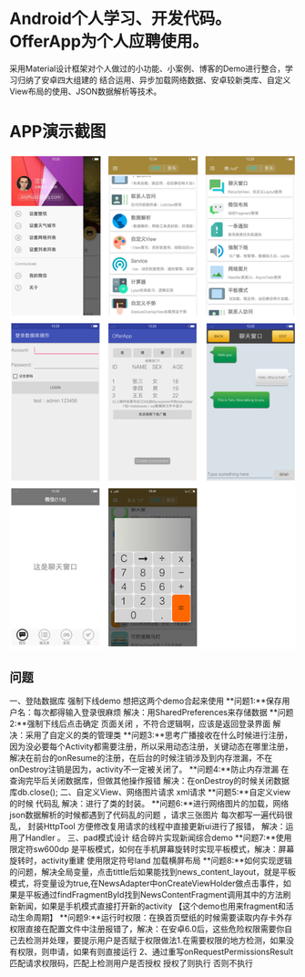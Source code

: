 # Android个人学习、开发代码。OfferApp为个人应聘使用。
采用Material设计框架对个人做过的小功能、小案例、博客的Demo进行整合，学习归纳了安卓四大组建的
结合运用、异步加载网络数据、安卓较新类库、自定义View布局的使用、JSON数据解析等技术。
# APP演示截图
![image](https://github.com/JayKuzzi/OfferAPP/blob/master/app/appshot/111.jpg)

## 问题
一、登陆数据库 强制下线demo  想把这两个demo合起来使用
**问题1:**保存用户名：每次都得输入登录很麻烦 解决：用SharedPreferences来存储数据
**问题2:**强制下线后点击确定 页面关闭 ，不符合逻辑啊，应该是返回登录界面  解决：采用了自定义的类的管理类
**问题3:**思考广播接收在什么时候进行注册，因为没必要每个Activity都需要注册，所以采用动态注册，关键动态在哪里注册，解决在前台的onResume的注册，在后台的时候注销涉及到内存泄漏，不在onDestroy注销是因为，activity不一定被关闭了。
**问题4:**防止内存泄漏 在查询完毕后关闭数据库，但做其他操作报错 解决：在onDestroy的时候关闭数据库db.close(); 
二、自定义View、网络图片请求 xml请求
**问题5:**自定义view的时候 代码乱  解决：进行了类的封装。
**问题6:**进行网络图片的加载，网络json数据解析的时候都遇到了代码乱的问题 ，请求三张图片 每次都写一遍代码很乱， 封装HttpTool 方便修改复用请求的线程中直接更新ui进行了报错， 解决：运用了Handler 。
三、pad模式设计 结合碎片实现新闻综合demo
**问题7:**使用限定符sw600dp 是平板模式，如何在手机屏幕旋转时实现平板模式，解决：屏幕旋转时，activity重建 使用限定符号land 加载横屏布局
**问题8:**如何实现逻辑的问题，解决全局变量，点击tittle后如果能找到news_content_layout，就是平板模式，将变量设为true,在NewsAdapter中onCreateViewHolder做点击事件，如果是平板通过findFragmentById找到NewsContentFragment调用其中的方法刷新新闻，如果是手机模式直接打开新的activity 【这个demo也用来fragment和活动生命周期】
**问题9:**运行时权限：在换首页壁纸的时候需要读取内存卡外存权限直接在配置文件中注册报错了，解决：在安卓6.0后，这些危险权限需要你自己去检测并处理，要提示用户是否赋于权限做法1.在需要权限的地方检测，如果没有权限，则申请，如果有则直接运行 2、通过重写onRequestPermissionsResult匹配请求权限码，匹配上检测用户是否授权 授权了则执行 否则不执行